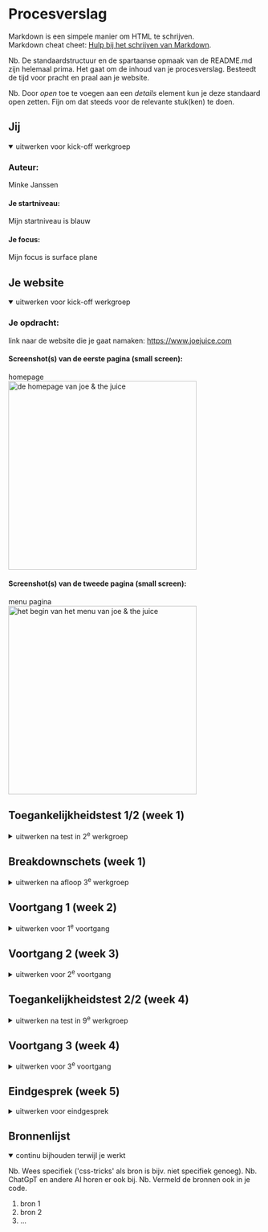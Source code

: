 # Procesverslag
Markdown is een simpele manier om HTML te schrijven.  
Markdown cheat cheet: [Hulp bij het schrijven van Markdown](https://github.com/adam-p/markdown-here/wiki/Markdown-Cheatsheet).

Nb. De standaardstructuur en de spartaanse opmaak van de README.md zijn helemaal prima. Het gaat om de inhoud van je procesverslag. Besteedt de tijd voor pracht en praal aan je website.

Nb. Door *open* toe te voegen aan een *details* element kun je deze standaard open zetten. Fijn om dat steeds voor de relevante stuk(ken) te doen.





## Jij

<details open>
  <summary>uitwerken voor kick-off werkgroep</summary>

  ### Auteur:
  Minke Janssen 

  #### Je startniveau:
   Mijn startniveau is blauw 

  #### Je focus:
 Mijn focus is surface plane 
 
</details>





## Je website

<details open>
  <summary>uitwerken voor kick-off werkgroep</summary>

  ### Je opdracht:
  link naar de website die je gaat namaken: https://www.joejuice.com 

  #### Screenshot(s) van de eerste pagina (small screen): 
  homepage  
  <img src="readme-images/eerstepagina.png" width="375px" alt="de homepage van joe & the juice">

  #### Screenshot(s) van de tweede pagina (small screen):
  menu pagina   
  <img src="readme-images/tweedepagina.png" width="375px" alt="het begin van het menu van joe & the juice">
 
</details>



## Toegankelijkheidstest 1/2 (week 1)

<details>
  <summary>uitwerken na test in 2<sup>e</sup> werkgroep</summary>

  ### Bevindingen
  Lijst met je bevindingen die in de test naar voren kwamen:
  Er is duidelijk taalgebruik en buttons zijn duidelijk weergegeven. Als je over een button heen gaat verandert de button van kleur. Bij interactieve elementen is dit ook, alleen is de kleur zo dicht op wit dat je het verschil bijna niet ziet. Dit is dan zeker niet te zien voor mensen met een wat slechter zicht.
  
  Er zijn erg veel toegankelijkheidsopties, ten eerste kan je met je toetsenbord door de website heen op de juiste volgorde, voor als je geen muis hebt of motorisch beperkt bent. Je kan alleen niet stukken overslaan, dus moet je door een lange lijst heen, wat onhandig kan zijn. 

 Voor een beter zicht kan je de tekst groter maken, de regelafstand vergroten, de contrastkleuren aanpassen, links highlighten of de verzadiging van kleuren aanpassen. Voor mensen met moeite met lezen, kan je een speciaal lettertype kiezen, de cursor veranderen, de uitlijning van tekst aanpassen of tekstbreedte aanpassen. Overige opties zijn nog afbeeldingen verbergen en animaties uitzetten.  
 De screenreader werkt prima, alleen af en toe wordt er tekst onnodig herhaald of slecht uitgesproken, waardoor verwarring kan ontstaan. 
 En als laatste viel mij op dat er geen light/dark mode is. 

 Wat ik dus nog kan verbeteren is de kleur van buttons bij hoveren opvallender maken en een light/dark mode toevoegen. 
</details>



## Breakdownschets (week 1)

<details>
  <summary>uitwerken na afloop 3<sup>e</sup> werkgroep</summary>

  ### de hele pagina: 
  <img src="readme-images/Schets1.jpg" width="375px" alt="breakdown van de hele pagina">

  <img src="readme-images/Schets2.jpg" width="375px" alt="breakdown van de hele pagina">
  ### dynamisch deel (bijv menu): 
  <img src="readme-images/dynamischeDelen1.png" width="375px" alt="breakdown van een dynamisch deel">

  ### wellicht nog een dynamisch deel (bijv filter): 
  <img src="readme-images/dynamischeDelen2.png" width="375px" alt="breakdown van nog een dynamisch deel">

</details>





## Voortgang 1 (week 2)

<details>
  <summary>uitwerken voor 1<sup>e</sup> voortgang</summary>

  ### Stand van zaken
 Wat goed ging is het maken van breakdownschetsen en het begin van de html code van de eerste pagina.
 Wat ik nog lastig gaat is het downloaden van plaatjes voor op je website of de juiste code daarvoor vinden. Ook het schrijven en indelen van de code voor de footer vind ik nog lastig.
### Screenshot website: 
  <img src="readme-images/footerScreenshot.png" width="375px" alt="screenshot over lastig deel">
  
  ### Agenda voor meeting
  samen met je groepje opstellen

  | student 1      | student 2          | student 3    | student 4        |
  | ---            | ---                | ---          | ---              |
  | dit bespreken  | en dit             | en ik dit    | en dan ik dat    |
  | en dat ook nog | dit als er tijd is | nog een punt | dit wil ik zeker |
  | ...            | ...                | ...          | ...              |


  ### Verslag van meeting
  hier na afloop snel de uitkomsten van de meeting vastleggen

  - toegankelijksheidstest goed uitgewerkt
  - goede breakdownschets, maar buttons moeten a elementen worden, meer sections of lu weergeven in schets
  - voor dropdown voor bijv bij de footer summary en details gebruiken
  - In html per nieuw h2-element een section of lu maken

</details>





## Voortgang 2 (week 3)

<details>
  <summary>uitwerken voor 2<sup>e</sup> voortgang</summary>

  ### Stand van zaken
 
  Wat goed ging was de layout/vormgeving met css maken, bijvoorbeeld met display grid de menu-pagina vormgeven. 
  Wat minder goed ging was dat ik het moeilijk vind om de surface plane elementen/effecten en de ligth/dark modus toe te voegen. 
  <img src="readme-images/Scherm­afbeeldingLayoutMenu.png" width="375px" alt="stukje van de layout van menu-pagina">


  ### Agenda voor meeting
  samen met je groepje opstellen

  | student 1      | student 2          | student 3    | student 4        |
  | ---            | ---                | ---          | ---              |
  | dit bespreken  | en dit             | en ik dit    | en dan ik dat    |
  | en dat ook nog | dit als er tijd is | nog een punt | dit wil ik zeker |
  | ...            | ...                | ...          | ...              |


  ### Verslag van meeting
  hier na afloop snel de uitkomsten van de meeting vastleggen

  - goed opweg met html en css
  - het aantal classes hoe ik het nu gebruik is goed
  - jezelf niet te moeilijk maken met bijvoorbeeld een carousel maken


</details>





## Toegankelijkheidstest 2/2 (week 4)

<details>
  <summary>uitwerken na test in 9<sup>e</sup> werkgroep</summary>

  ### Bevindingen
  Lijst met je bevindingen die in de test naar voren kwamen (geef ook aan wat er verbeterd is):
  - De hover kleuren van de knoppen heb ik aangepast, ik heb de grijze kleur weggelaten en dan verandert in zwart met wit of wit met zwart (ligt eraan welke kleur de knop is)
- de light/dark modus was moeilijk om toe te passen, omdat op de homepage is de achtergrond kleur donkergrijs met witte tekst en op de menu-pagina is de achtergron wit en de tekst zwart, daarom heb ik gekozen om......
</details>





## Voortgang 3 (week 4)

<details>
  <summary>uitwerken voor 3<sup>e</sup> voortgang</summary>

  ### Stand van zaken
  hier dit ging goed & dit was lastig (neem ook screenshots op van delen van je website en code)


  ### Agenda voor meeting
  samen met je groepje opstellen

  | student 1      | student 2          | student 3    | student 4        |
  | ---            | ---                | ---          | ---              |
  | dit bespreken  | en dit             | en ik dit    | en dan ik dat    |
  | en dat ook nog | dit als er tijd is | nog een punt | dit wil ik zeker |
  | ...            | ...                | ...          | ...              |


  ### Verslag van meeting
  hier na afloop snel de uitkomsten van de meeting vastleggen

  - punt 1
  - punt 2
  - nog een punt
  - ...

</details>





## Eindgesprek (week 5)

<details>
  <summary>uitwerken voor eindgesprek</summary>

  ### Je uitkomst - karakteristiek screenshots:
  <img src="readme-images/dummy-plaatje.jpg" width="375px" alt="uitomst opdracht 1">


  ### Dit ging goed/Heb ik geleerd: 
  Korte omschrijving met plaatjes

  <img src="readme-images/dummy-plaatje.jpg" width="375px" alt="top">


  ### Dit was lastig/Is niet gelukt:
  Korte omschrijving met plaatjes

  <img src="readme-images/dummy-plaatje.jpg" width="375px" alt="bummer">
</details>





## Bronnenlijst

<details open>
  <summary>continu bijhouden terwijl je werkt</summary>

  Nb. Wees specifiek ('css-tricks' als bron is bijv. niet specifiek genoeg). 
  Nb. ChatGpT en andere AI horen er ook bij.
  Nb. Vermeld de bronnen ook in je code.

  1. bron 1
  2. bron 2
  3. ...

</details>
